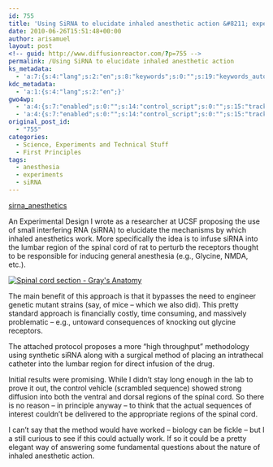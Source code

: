 ```yaml
---
id: 755
title: 'Using SiRNA to elucidate inhaled anesthetic action &#8211; experiment design'
date: 2010-06-26T15:51:48+00:00
author: arisamuel
layout: post
<!-- guid: http://www.diffusionreactor.com/?p=755 -->
permalink: /Using SiRNA to elucidate inhaled anesthetic action
ks_metadata:
  - 'a:7:{s:4:"lang";s:2:"en";s:8:"keywords";s:0:"";s:19:"keywords_autoupdate";s:1:"1";s:11:"description";s:0:"";s:22:"description_autoupdate";s:1:"1";s:5:"title";s:0:"";s:6:"robots";s:12:"index,follow";}'
kdc_metadata:
  - 'a:1:{s:4:"lang";s:2:"en";}'
gwo4wp:
  - 'a:4:{s:7:"enabled";s:0:"";s:14:"control_script";s:0:"";s:15:"tracking_script";s:0:"";s:17:"conversion_script";s:0:"";}'
  - 'a:4:{s:7:"enabled";s:0:"";s:14:"control_script";s:0:"";s:15:"tracking_script";s:0:"";s:17:"conversion_script";s:0:"";}'
original_post_id:
  - "755"
categories:
  - Science, Experiments and Technical Stuff
  - First Principles
tags:
  - anesthesia
  - experiments
  - siRNA
---
```

[sirna_anesthetics](http://www.samuelakerstein.com/wp-content/uploads/2016/11/sirna_anesthetics2.pdf "sirna_anesthetics2")

An Experimental Design I wrote as a researcher at UCSF proposing the use of small interfering RNA (siRNA) to elucidate the mechanisms by which inhaled anesthetics work. More specifically the idea is to infuse siRNA into the lumbar region of the spinal cord of rat to perturb the receptors thought to be responsible for inducing general anesthesia (e.g., Glycine, NMDA, etc.).

<a href="http://www.directedattention.com/analysis-programming/experiment-design-sirna-for-anesthetic-action/attachment/gray664/" rel="attachment wp-att-1923"><img class="alignleft size-medium wp-image-1923" src="https://i1.wp.com/www.samuelakerstein.com/wp-content/uploads/2013/01/gray664-300x215.png?fit=300%2C215" alt="Spinal cord section - Gray's Anatomy" srcset="https://i2.wp.com/www.samuelakerstein.com/wp-content/uploads/2013/01/gray664.png?w=500 500w, https://i2.wp.com/www.samuelakerstein.com/wp-content/uploads/2013/01/gray664.png?resize=300%2C215 300w" sizes="(max-width: 300px) 85vw, 300px" data-recalc-dims="1" /></a>

The main benefit of this approach is that it bypasses the need to engineer genetic mutant strains (say, of mice &#8211; which we also did). This pretty standard approach is financially costly, time consuming, and massively problematic &#8211; e.g., untoward consequences of knocking out glycine receptors.

The attached protocol proposes a more &#8220;high throughput&#8221; methodology using synthetic siRNA along with a surgical method of placing an intrathecal catheter into the lumbar region for direct infusion of the drug.

Initial results were promising. While I didn&#8217;t stay long enough in the lab to prove it out, the control vehicle (scrambled sequence) showed strong diffusion into both the ventral and dorsal regions of the spinal cord. So there is no reason &#8211; in principle anyway &#8211; to think that the actual sequences of interest couldn&#8217;t be delivered to the appropriate regions of the spinal cord.

I can&#8217;t say that the method would have worked &#8211; biology can be fickle &#8211; but I a still curious to see if this could actually work. If so it could be a pretty elegant way of answering some fundamental questions about the nature of inhaled anesthetic action.